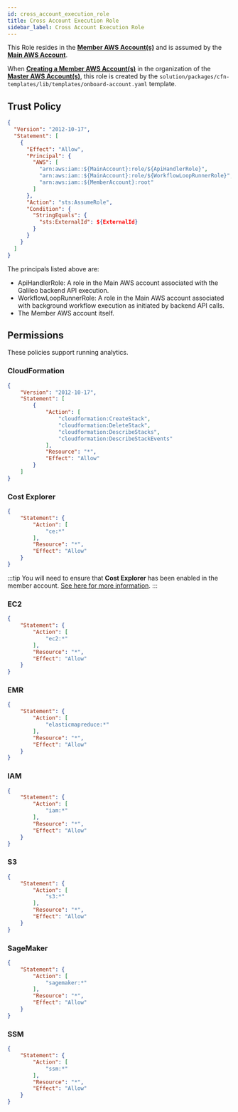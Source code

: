 ```yaml
---
id: cross_account_execution_role
title: Cross Account Execution Role
sidebar_label: Cross Account Execution Role
---
```


This Role resides in the [**Member AWS Account(s)**](introduction) and is assumed by the [**Main AWS Account**](introduction).

When [**Creating a Member AWS Account(s)**](create_member_account) in the organization of the [**Master AWS Account(s)**](introduction), this role is created by the `solution/packages/cfn-templates/lib/templates/onboard-account.yaml` template.

## Trust Policy

```json
{
  "Version": "2012-10-17",
  "Statement": [
    {
      "Effect": "Allow",
      "Principal": {
        "AWS": [
          "arn:aws:iam::${MainAccount}:role/${ApiHandlerRole}",
          "arn:aws:iam::${MainAccount}:role/${WorkflowLoopRunnerRole}",
          "arn:aws:iam::${MemberAccount}:root"
        ]
      },
      "Action": "sts:AssumeRole",
      "Condition": {
        "StringEquals": {
          "sts:ExternalId": ${ExternalId}
        }
      }
    }
  ]
}
```

The principals listed above are:

* ApiHandlerRole: A role in the Main AWS account associated with the Galileo backend API execution.
* WorkflowLoopRunnerRole: A role in the Main AWS account associated with background workflow execution as initiated by backend API calls.
* The Member AWS account itself.

## Permissions

These policies support running analytics.

### CloudFormation

```json
{
    "Version": "2012-10-17",
    "Statement": [
        {
            "Action": [
                "cloudformation:CreateStack",
                "cloudformation:DeleteStack",
                "cloudformation:DescribeStacks",
                "cloudformation:DescribeStackEvents"
            ],
            "Resource": "*",
            "Effect": "Allow"
        }
    ]
}
```

### Cost Explorer

```json
{
    "Statement": {
        "Action": [
            "ce:*"
        ],
        "Resource": "*",
        "Effect": "Allow"
    }
}
```

:::tip
You will need to ensure that **Cost Explorer** has been enabled in the member account. [See here for more information](https://docs.aws.amazon.com/awsaccountbilling/latest/aboutv2/ce-enable.html).
:::

### EC2

```json
{
    "Statement": {
        "Action": [
            "ec2:*"
        ],
        "Resource": "*",
        "Effect": "Allow"
    }
}
```

### EMR

```json
{
    "Statement": {
        "Action": [
            "elasticmapreduce:*"
        ],
        "Resource": "*",
        "Effect": "Allow"
    }
}
```

### IAM

```json
{
    "Statement": {
        "Action": [
            "iam:*"
        ],
        "Resource": "*",
        "Effect": "Allow"
    }
}
```

### S3

```json
{
    "Statement": {
        "Action": [
            "s3:*"
        ],
        "Resource": "*",
        "Effect": "Allow"
    }
}
```

### SageMaker

```json
{
    "Statement": {
        "Action": [
            "sagemaker:*"
        ],
        "Resource": "*",
        "Effect": "Allow"
    }
}
```

### SSM

```json
{
    "Statement": {
        "Action": [
            "ssm:*"
        ],
        "Resource": "*",
        "Effect": "Allow"
    }
}
```
